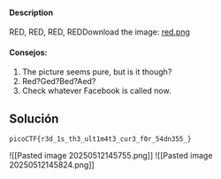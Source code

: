 #### Description

RED, RED, RED, REDDownload the image: [red.png](https://challenge-files.picoctf.net/c_verbal_sleep/831307718b34193b288dde31e557484876fb84978b5818e2627e453a54aa9ba6/red.png)
#### Consejos:
1. The picture seems pure, but is it though?
2. Red?Ged?Bed?Aed?
3. Check whatever Facebook is called now.
   
## Solución 
```
picoCTF{r3d_1s_th3_ult1m4t3_cur3_f0r_54dn355_}
```

![[Pasted image 20250512145755.png]]
![[Pasted image 20250512145824.png]]
